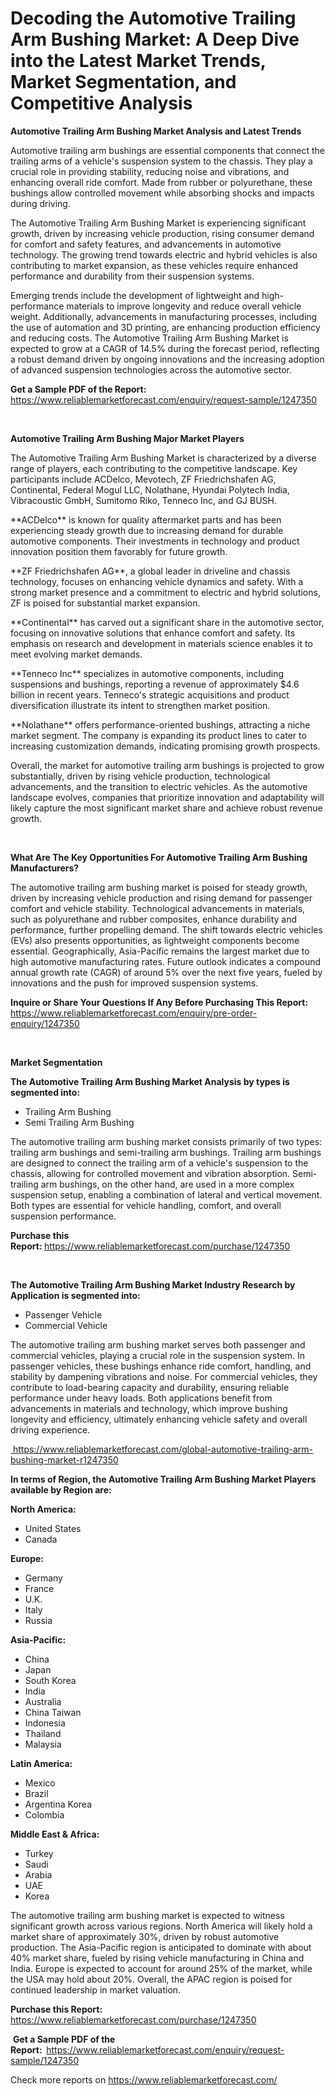 <p><h1>Decoding the Automotive Trailing Arm Bushing Market: A Deep Dive into the Latest Market Trends, Market Segmentation, and Competitive Analysis</h1></p><p><strong>Automotive Trailing Arm Bushing Market Analysis and Latest Trends</strong></p>
<p><p>Automotive trailing arm bushings are essential components that connect the trailing arms of a vehicle's suspension system to the chassis. They play a crucial role in providing stability, reducing noise and vibrations, and enhancing overall ride comfort. Made from rubber or polyurethane, these bushings allow controlled movement while absorbing shocks and impacts during driving.</p><p>The Automotive Trailing Arm Bushing Market is experiencing significant growth, driven by increasing vehicle production, rising consumer demand for comfort and safety features, and advancements in automotive technology. The growing trend towards electric and hybrid vehicles is also contributing to market expansion, as these vehicles require enhanced performance and durability from their suspension systems.</p><p>Emerging trends include the development of lightweight and high-performance materials to improve longevity and reduce overall vehicle weight. Additionally, advancements in manufacturing processes, including the use of automation and 3D printing, are enhancing production efficiency and reducing costs. The Automotive Trailing Arm Bushing Market is expected to grow at a CAGR of 14.5% during the forecast period, reflecting a robust demand driven by ongoing innovations and the increasing adoption of advanced suspension technologies across the automotive sector.</p></p>
<p><strong>Get a Sample PDF of the Report:&nbsp;</strong> <a href="https://www.reliablemarketforecast.com/enquiry/request-sample/1247350?utm_campaign=2993&utm_medium=2&utm_source=Github&utm_content=ia&utm_term=31032025&utm_id=automotive-trailing-arm-bushing">https://www.reliablemarketforecast.com/enquiry/request-sample/1247350</a></p>
<p>&nbsp;</p>
<p><strong>Automotive Trailing Arm Bushing Major Market Players</strong></p>
<p><p>The Automotive Trailing Arm Bushing Market is characterized by a diverse range of players, each contributing to the competitive landscape. Key participants include ACDelco, Mevotech, ZF Friedrichshafen AG, Continental, Federal Mogul LLC, Nolathane, Hyundai Polytech India, Vibracoustic GmbH, Sumitomo Riko, Tenneco Inc, and GJ BUSH.</p><p>**ACDelco** is known for quality aftermarket parts and has been experiencing steady growth due to increasing demand for durable automotive components. Their investments in technology and product innovation position them favorably for future growth.</p><p>**ZF Friedrichshafen AG**, a global leader in driveline and chassis technology, focuses on enhancing vehicle dynamics and safety. With a strong market presence and a commitment to electric and hybrid solutions, ZF is poised for substantial market expansion.</p><p>**Continental** has carved out a significant share in the automotive sector, focusing on innovative solutions that enhance comfort and safety. Its emphasis on research and development in materials science enables it to meet evolving market demands.</p><p>**Tenneco Inc** specializes in automotive components, including suspensions and bushings, reporting a revenue of approximately $4.6 billion in recent years. Tenneco's strategic acquisitions and product diversification illustrate its intent to strengthen market position.</p><p>**Nolathane** offers performance-oriented bushings, attracting a niche market segment. The company is expanding its product lines to cater to increasing customization demands, indicating promising growth prospects.</p><p>Overall, the market for automotive trailing arm bushings is projected to grow substantially, driven by rising vehicle production, technological advancements, and the transition to electric vehicles. As the automotive landscape evolves, companies that prioritize innovation and adaptability will likely capture the most significant market share and achieve robust revenue growth.</p></p>
<p>&nbsp;</p>
<p><strong>What Are The Key Opportunities For Automotive Trailing Arm Bushing Manufacturers?</strong></p>
<p><p>The automotive trailing arm bushing market is poised for steady growth, driven by increasing vehicle production and rising demand for passenger comfort and vehicle stability. Technological advancements in materials, such as polyurethane and rubber composites, enhance durability and performance, further propelling demand. The shift towards electric vehicles (EVs) also presents opportunities, as lightweight components become essential. Geographically, Asia-Pacific remains the largest market due to high automotive manufacturing rates. Future outlook indicates a compound annual growth rate (CAGR) of around 5% over the next five years, fueled by innovations and the push for improved suspension systems.</p></p>
<p><strong>Inquire or Share Your Questions If Any Before Purchasing This Report:</strong> <a href="https://www.reliablemarketforecast.com/enquiry/pre-order-enquiry/1247350?utm_campaign=2993&utm_medium=2&utm_source=Github&utm_content=ia&utm_term=31032025&utm_id=automotive-trailing-arm-bushing">https://www.reliablemarketforecast.com/enquiry/pre-order-enquiry/1247350</a></p>
<p>&nbsp;</p>
<p><strong>Market Segmentation</strong></p>
<p><strong>The Automotive Trailing Arm Bushing Market Analysis by types is segmented into:</strong></p>
<p><ul><li>Trailing Arm Bushing</li><li>Semi Trailing Arm Bushing</li></ul></p>
<p><p>The automotive trailing arm bushing market consists primarily of two types: trailing arm bushings and semi-trailing arm bushings. Trailing arm bushings are designed to connect the trailing arm of a vehicle's suspension to the chassis, allowing for controlled movement and vibration absorption. Semi-trailing arm bushings, on the other hand, are used in a more complex suspension setup, enabling a combination of lateral and vertical movement. Both types are essential for vehicle handling, comfort, and overall suspension performance.</p></p>
<p><strong>Purchase this Report:&nbsp;</strong><a href="https://www.reliablemarketforecast.com/purchase/1247350?utm_campaign=2993&utm_medium=2&utm_source=Github&utm_content=ia&utm_term=31032025&utm_id=automotive-trailing-arm-bushing">https://www.reliablemarketforecast.com/purchase/1247350</a></p>
<p>&nbsp;</p>
<p><strong>The Automotive Trailing Arm Bushing Market Industry Research by Application is segmented into:</strong></p>
<p><ul><li>Passenger Vehicle</li><li>Commercial Vehicle</li></ul></p>
<p><p>The automotive trailing arm bushing market serves both passenger and commercial vehicles, playing a crucial role in the suspension system. In passenger vehicles, these bushings enhance ride comfort, handling, and stability by dampening vibrations and noise. For commercial vehicles, they contribute to load-bearing capacity and durability, ensuring reliable performance under heavy loads. Both applications benefit from advancements in materials and technology, which improve bushing longevity and efficiency, ultimately enhancing vehicle safety and overall driving experience.</p></p>
<p><a href="https://www.reliablemarketforecast.com/global-automotive-trailing-arm-bushing-market-r1247350?utm_campaign=2993&utm_medium=2&utm_source=Github&utm_content=ia&utm_term=31032025&utm_id=automotive-trailing-arm-bushing">&nbsp;https://www.reliablemarketforecast.com/global-automotive-trailing-arm-bushing-market-r1247350</a></p>
<p><strong>In terms of Region, the Automotive Trailing Arm Bushing Market Players available by Region are:</strong></p>
<p>
    <p> <strong> North America: </strong>
        <ul>
            <li>United States</li>
            <li>Canada</li>
        </ul>
        </p> 
    <p> <strong> Europe: </strong>
        <ul>
            <li>Germany</li>
            <li>France</li>
            <li>U.K.</li>
            <li>Italy</li>
            <li>Russia</li>
        </ul>
        </p> 
    <p> <strong> Asia-Pacific: </strong>
        <ul>
            <li>China</li>
            <li>Japan</li>
            <li>South Korea</li>
            <li>India</li>
            <li>Australia</li>
            <li>China Taiwan</li>
            <li>Indonesia</li>
            <li>Thailand</li>
            <li>Malaysia</li>
        </ul>
        </p> 
    <p> <strong> Latin America: </strong>
        <ul>
            <li>Mexico</li>
            <li>Brazil</li>
            <li>Argentina Korea</li>
            <li>Colombia</li>
        </ul>
        </p> 
    <p> <strong> Middle East & Africa: </strong>
        <ul>
            <li>Turkey</li>
            <li>Saudi</li>
            <li>Arabia</li>
            <li>UAE</li>
            <li>Korea</li>
        </ul>
    </p>
    </p>
<p><p>The automotive trailing arm bushing market is expected to witness significant growth across various regions. North America will likely hold a market share of approximately 30%, driven by robust automotive production. The Asia-Pacific region is anticipated to dominate with about 40% market share, fueled by rising vehicle manufacturing in China and India. Europe is expected to account for around 25% of the market, while the USA may hold about 20%. Overall, the APAC region is poised for continued leadership in market valuation.</p></p>
<p><strong>Purchase this Report: </strong><a href="https://www.reliablemarketforecast.com/purchase/1247350?utm_campaign=2993&utm_medium=2&utm_source=Github&utm_content=ia&utm_term=31032025&utm_id=automotive-trailing-arm-bushing">https://www.reliablemarketforecast.com/purchase/1247350</a></p>
<p>&nbsp;<strong>Get a Sample PDF of the Report:&nbsp;&nbsp;</strong><a href="https://www.reliablemarketforecast.com/enquiry/request-sample/1247350?utm_campaign=2993&utm_medium=2&utm_source=Github&utm_content=ia&utm_term=31032025&utm_id=automotive-trailing-arm-bushing">https://www.reliablemarketforecast.com/enquiry/request-sample/1247350</a></p>
<p><strong></strong></p>
<p>Check more reports on <a href="https://www.reliablemarketforecast.com/?utm_campaign=2993&utm_medium=2&utm_source=Github&utm_content=ia&utm_term=31032025&utm_id=automotive-trailing-arm-bushing">https://www.reliablemarketforecast.com/</a></p>